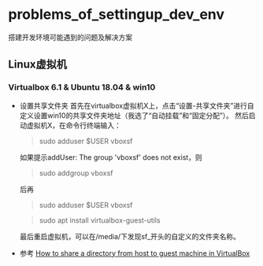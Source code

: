 # problems_of_settingup_dev_env
搭建开发环境可能遇到的问题及解决方案

## Linux虚拟机
### Virtualbox 6.1 & Ubuntu 18.04 & win10
- 设置共享文件夹
  首先在virtualbox虚拟机X上，点击“设置-共享文件夹”进行自定义设置win10的共享文件夹地址（我选了“自动挂载”和“固定分配”）。
  然后启动虚拟机X，在命令行终端输入：
  >  sudo adduser $USER vboxsf
  
  如果提示addUser: The group 'vboxsf' does not exist，则
  > sudo addgroup vboxsf
  
  后再
  > sudo adduser $USER vboxsf
  
  > sudo apt install virtualbox-guest-utils
  
  最后重启虚拟机，可以在/media/下发现sf_开头的自定义的文件夹名称。
  
- 参考
  [How to share a directory from host to guest machine in VirtualBox](https://askubuntu.com/questions/1121705/how-to-share-a-directory-from-host-to-guest-machine-in-virtualbox)
